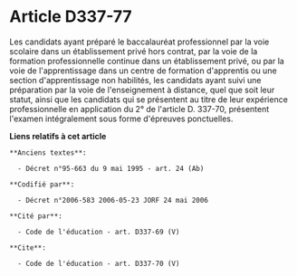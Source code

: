# Article D337-77

Les candidats ayant préparé le baccalauréat professionnel par la voie scolaire dans un établissement privé hors contrat, par
la voie de la formation professionnelle continue dans un établissement privé, ou par la voie de l'apprentissage dans un
centre de formation d'apprentis ou une section d'apprentissage non habilités, les candidats ayant suivi une préparation par
la voie de l'enseignement à distance, quel que soit leur statut, ainsi que les candidats qui se présentent au titre de leur
expérience professionnelle en application du 2° de l'article D. 337-70, présentent l'examen intégralement sous forme
d'épreuves ponctuelles.

**Liens relatifs à cet article**

	**Anciens textes**:

	  - Décret n°95-663 du 9 mai 1995 - art. 24 (Ab)

	**Codifié par**:

	  - Décret n°2006-583 2006-05-23 JORF 24 mai 2006

	**Cité par**:

	  - Code de l'éducation - art. D337-69 (V)

	**Cite**:

	  - Code de l'éducation - art. D337-70 (V)

